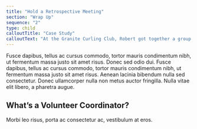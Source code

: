 ```yaml
---
title: "Hold a Retrospective Meeting"
section: "Wrap Up"
sequence: "2"
type: child
calloutTitle: "Case Study"
calloutText: "At the Granite Curling Club, Robert got together a group of volunteers to clean up the yard and parking lot outside as well as do gardening to spruce things up. Since it was an unusually hot summer day in Seattle, Robert made sure to have a cooler full of cold water and drinks available and specifically told individual volunteers to take breaks for as long as they needed. Because their basic needs were taken care of, Robert’s volunteers were so happy with this experience that almost all of them decided to volunteer again the following month."
---
```


Fusce dapibus, tellus ac cursus commodo, tortor mauris condimentum nibh, ut fermentum massa justo sit amet risus. Donec sed odio dui. Fusce dapibus, tellus ac cursus commodo, tortor mauris condimentum nibh, ut fermentum massa justo sit amet risus. Aenean lacinia bibendum nulla sed consectetur. Donec ullamcorper nulla non metus auctor fringilla. Nulla vitae elit libero, a pharetra augue.

## What’s a Volunteer Coordinator?

Morbi leo risus, porta ac consectetur ac, vestibulum at eros.
